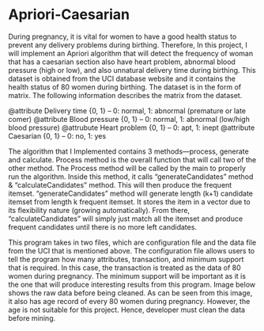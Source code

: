 # Apriori-Caesarian

During pregnancy, it is vital for women to have a good health status to prevent any delivery problems during birthing. Therefore, In this project, I will implement an Apriori algorithm that will detect the frequency of woman that has a caesarian section also have heart problem, abnormal blood pressure (high or low), and also unnatural delivery time during birthing. This dataset is obtained from the UCI database website and it contains the health status of 80 women during birthing. The dataset is in the form of matrix. The following information describes the matrix from the dataset.

@attribute Delivery time {0, 1} – 0: normal, 1: abnormal (premature or late comer)
@attribute Blood pressure {0, 1} – 0: normal, 1: abnormal (low/high blood pressure)
@attrubute Heart problem {0, 1} – 0: apt, 1: inept
@attribute Caesarian {0, 1} – 0: no, 1: yes

The algorithm that I Implemented contains 3 methods—process, generate and calculate. Process method is the overall function that will call two of the other method. The Process method will be called by the main to properly run the algorithm. Inside this method, it calls “generateCandidates” method & “calculateCandidates” method. This will then produce the frequent itemset. “generateCandidates” method will generate length (k+1) candidate itemset from length k frequent itemset. It stores the item in a vector due to its flexibility nature (growing automatically). From there, “calculateCandidates” will simply just match all the itemset and produce frequent candidates until there is no more left candidates.

This program takes in two files, which are configuration file and the data file from the UCI that is mentioned above. The configuration file allows users to tell the program how many attributes, transaction, and minimum support that is required. In this case, the transaction is treated as the data of 80 women during pregnancy. The minimum support will be important as it is the one that will produce interesting results from this program. Image below shows the raw data before being cleaned. As can be seen from this image, it also has age record of every 80 women during pregnancy. However, the age is not suitable for this project. Hence, developer must clean the data before mining.

